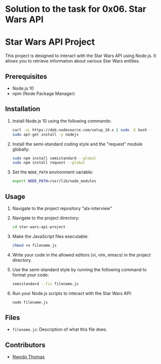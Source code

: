# Solution to the task for 0x06. Star Wars API

# Star Wars API Project

This project is designed to interact with the Star Wars API using Node.js. It allows you to retrieve information about various Star Wars entities.

## Prerequisites

- Node.js 10
- npm (Node Package Manager)

## Installation

1. Install Node.js 10 using the following commands:

    ```bash
    curl -sL https://deb.nodesource.com/setup_10.x | sudo -E bash -
    sudo apt-get install -y nodejs
    ```

2. Install the semi-standard coding style and the "request" module globally:

    ```bash
    sudo npm install semistandard --global
    sudo npm install request --global
    ```

3. Set the `NODE_PATH` environment variable:

    ```bash
    export NODE_PATH=/usr/lib/node_modules
    ```

## Usage

1. Navigate to the project repository "alx-interview" 

2. Navigate to the project directory:

    ```bash
    cd star-wars-api-project
    ```

3. Make the JavaScript files executable:

    ```bash
    chmod +x filename.js
    ```

4. Write your code in the allowed editors (vi, vim, emacs) in the project directory.

5. Use the semi-standard style by running the following command to format your code:

    ```bash
    semistandard --fix filename.js
    ```

6. Run your Node.js scripts to interact with the Star Wars API:

    ```bash
    node filename.js
    ```

## Files

- `filename.js`: Description of what this file does.

## Contributors

- [Nwodo Thomas](https://github.com/Nwodothomas)

